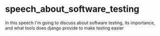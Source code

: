 # speech_about_software_testing
In this speech I'm going to discuss about software testing, its importance, and what tools does django provide to make testing easier
